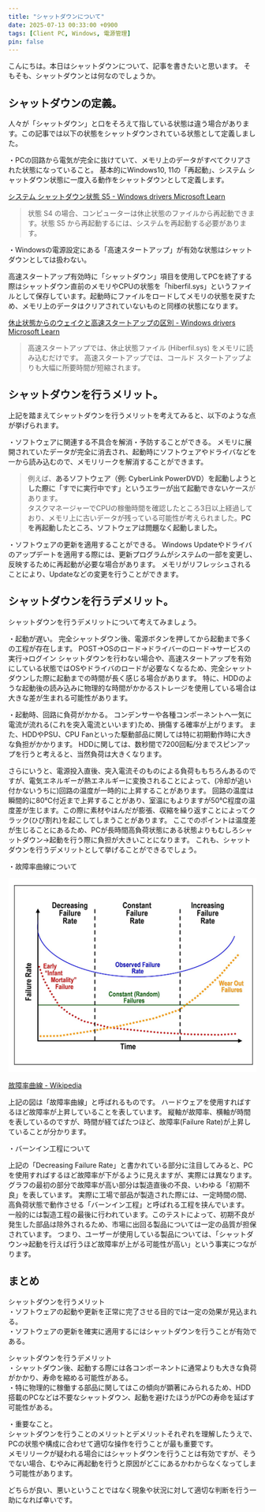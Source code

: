 ```yaml
---
title: "シャットダウンについて"
date: 2025-07-13 00:33:00 +0900
tags: [Client PC, Windows, 電源管理]
pin: false
---
```


こんにちは。本日はシャットダウンについて、記事を書きたいと思います。
そもそも、シャットダウンとは何なのでしょうか。
 
## シャットダウンの定義。

人々が「シャットダウン」と口をそろえて指している状態は違う場合があります。この記事では以下の状態をシャットダウンされている状態として定義しました。
 
・PCの回路から電気が完全に抜けていて、メモリ上のデータがすべてクリアされた状態になっていること。
基本的にWindows10, 11の「再起動」、システム シャットダウン状態に一度入る動作をシャットダウンとして定義します。

[システム シャットダウン状態 S5 - Windows drivers Microsoft Learn](https://learn.microsoft.com/ja-jp/windows-hardware/drivers/kernel/system-shutdown-state-s5)

>状態 S4 の場合、コンピューターは休止状態のファイルから再起動できます。状態 S5 から再起動するには、システムを再起動する必要があります。

・Windowsの電源設定にある「高速スタートアップ」が有効な状態はシャットダウンとしては扱わない。

高速スタートアップ有効時に「シャットダウン」項目を使用してPCを終了する際はシャットダウン直前のメモリやCPUの状態を「hiberfil.sys」というファイルとして保存しています。起動時にファイルをロードしてメモリの状態を戻すため、メモリ上のデータはクリアされていないものと同様の状態になります。

[休止状態からのウェイクと高速スタートアップの区別 - Windows drivers Microsoft Learn](https://learn.microsoft.com/ja-jp/windows-hardware/drivers/kernel/distinguishing-fast-startup-from-wake-from-hibernation)

>高速スタートアップでは、休止状態ファイル (Hiberfil.sys) をメモリに読み込むだけです。 高速スタートアップでは、コールド スタートアップよりも大幅に所要時間が短縮されます。

## シャットダウンを行うメリット。
上記を踏まえてシャットダウンを行うメリットを考えてみると、以下のような点が挙げられます。
 
・ソフトウェアに関連する不具合を解消・予防することができる。
メモリに展開されていたデータが完全に消去され、起動時にソフトウェアやドライバなどを一から読み込むので、メモリリークを解消することができます。

>例えば、**あるソフトウェア（例: CyberLink PowerDVD）を起動しようとした際に「すでに実行中です」というエラーが出て起動できないケース**があります。\
タスクマネージャーでCPUの稼働時間を確認したところ3日以上経過しており、メモリ上に古いデータが残っている可能性が考えられました。**PCを再起動したところ、ソフトウェアは問題なく起動しました。**
 
・ソフトウェアの更新を適用することができる。
Windows Updateやドライバのアップデートを適用する際には、更新プログラムがシステムの一部を変更し、反映するために再起動が必要な場合があります。
メモリがリフレッシュされることにより、Updateなどの変更を行うことができます。
 
## シャットダウンを行うデメリット。
シャットダウンを行うデメリットについて考えてみましょう。
 
・起動が遅い。
完全シャットダウン後、電源ボタンを押してから起動まで多くの工程が存在します。
POST→OSのロード→ドライバーのロード→サービスの実行→ログイン
シャットダウンを行わない場合や、高速スタートアップを有効にしている状態ではOSやドライバのロードが必要なくなるため、完全シャットダウンした際に起動までの時間が長く感じる場合があります。
特に、HDDのような起動後の読み込みに物理的な時間がかかるストレージを使用している場合は大きな差が生まれる可能性があります。
 
・起動時、回路に負荷がかかる。
コンデンサーや各種コンポーネントへ一気に電流が流れる(これを突入電流といいます)ため、損傷する確率が上がります。
また、HDDやPSU、CPU Fanといった駆動部品に関しては特に初期動作時に大きな負担がかかります。
HDDに関しては、数秒間で7200回転/分までスピンアップを行うと考えると、当然負荷は大きくなります。

さらにいうと、電源投入直後、突入電流そのものによる負荷ももちろんあるのですが、電気エネルギーが熱エネルギーに変換されることによって、(冷却が追い付かないうちに)回路の温度が一時的に上昇することがあります。
回路の温度は瞬間的に80℃付近まで上昇することがあり、室温にもよりますが50℃程度の温度差が生じます。この際に素材やはんだが膨張、収縮を繰り返すことによってクラック(ひび割れ)を起こしてしまうことがあります。
ここでのポイントは温度差が生じることにあるため、PCが長時間高負荷状態にある状態よりもむしろシャットダウン→起動を行う際に負担が大きいことになります。
これも、シャットダウンを行うデメリットとして挙げることができるでしょう。
 
・故障率曲線について

![故障率曲線](/assets/images/image.png)

[故障率曲線 - Wikipedia](https://ja.wikipedia.org/wiki/%E6%95%85%E9%9A%9C%E7%8E%87%E6%9B%B2%E7%B7%9A)

上記の図は「故障率曲線」と呼ばれるものです。
ハードウェアを使用すればするほど故障率が上昇していることを表しています。
縦軸が故障率、横軸が時間を表しているのですが、時間が経てばたつほど、故障率(Failure Rate)が上昇していることが分かります。
 
・バーンイン工程について

上記の「Decreasing Failure Rate」と書かれている部分に注目してみると、PCを使用すればするほど故障率が下がるように見えますが、実際には異なります。
グラフの最初の部分で故障率が高い部分は製造直後の不良、いわゆる「初期不良」を表しています。
実際に工場で部品が製造された際には、一定時間の間、高負荷状態で動作させる「バーンイン工程」と呼ばれる工程を挟んでいます。
一般的には製造工程の最後に行われています。このテストによって、初期不良が発生した部品は除外されるため、市場に出回る製品については一定の品質が担保されています。
つまり、ユーザーが使用している製品については、「シャットダウン→起動を行えば行うほど故障率が上がる可能性が高い」という事実につながります。
 
## まとめ
シャットダウンを行うメリット\
・ソフトウェアの起動や更新を正常に完了させる目的では一定の効果が見込まれる。\
・ソフトウェアの更新を確実に適用するにはシャットダウンを行うことが有効である。
 
シャットダウンを行うデメリット\
・シャットダウン後、起動する際には各コンポーネントに通常よりも大きな負荷がかかり、寿命を縮める可能性がある。\
・特に物理的に稼働する部品に関してはこの傾向が顕著にみられるため、HDD搭載のPCなどは不要なシャットダウン、起動を避けたほうがPCの寿命を延ばす可能性がある。
 
・重要なこと。\
シャットダウンを行うことのメリットとデメリットそれぞれを理解したうえで、PCの状態や構成に合わせて適切な操作を行うことが最も重要です。\
メモリリークが疑われる場合にはシャットダウンを行うことは有効ですが、そうでない場合、むやみに再起動を行うと原因がどこにあるかわからなくなってしまう可能性があります。

どちらが良い、悪いということではなく現象や状況に対して適切な判断を行う一助になれば幸いです。